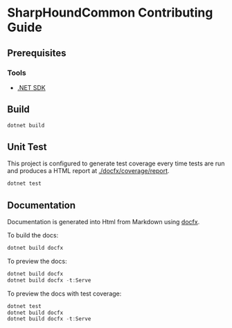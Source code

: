 # SharpHoundCommon Contributing Guide

## Prerequisites

### Tools

- [.NET SDK](https://docs.microsoft.com/en-us/dotnet/core/install/)

## Build

``` powershell
dotnet build
```

## Unit Test

This project is configured to generate test coverage every time tests are run and produces a HTML report at
[./docfx/coverage/report](./docfx/coverage/report).


``` powershell
dotnet test
```

## Documentation

Documentation is generated into Html from Markdown using [docfx](https://https://dotnet.github.io/docfx/).

To build the docs:

``` powershell
dotnet build docfx
```

To preview the docs:

``` powershell
dotnet build docfx
dotnet build docfx -t:Serve
```

To preview the docs with test coverage:

``` powershell
dotnet test
dotnet build docfx
dotnet build docfx -t:Serve
```
